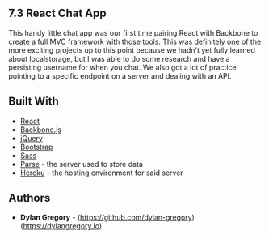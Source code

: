 ## 7.3 React Chat App

This handy little chat app was our first time pairing React with Backbone to create a full MVC framework with those tools. This was definitely one of the more exciting projects up to this point because we hadn't yet fully learned about localstorage, but I was able to do some research and have a persisting username for when you chat. We also got a lot of practice pointing to a specific endpoint on a server and dealing with an API.

## Built With

* [React](https://facebook.github.io/react/)
* [Backbone.js](http://backbonejs.org/)
* [jQuery](https://jquery.com/)
* [Bootstrap](http://getbootstrap.com/)
* [Sass](http://sass-lang.com/)
* [Parse](http://parseplatform.org/) - the server used to store data
* [Heroku](https://www.heroku.com/) - the hosting environment for said server

## Authors

* **Dylan Gregory** - (https://github.com/dylan-gregory) (https://dylangregory.io)
